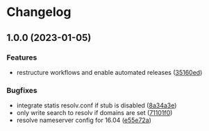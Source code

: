 # Changelog

## 1.0.0 (2023-01-05)


### Features

* restructure workflows and enable automated releases ([35160ed](https://github.com/rolehippie/resolved/commit/35160edb9c81952a3a2234b8bc32dc6f35a169c1))


### Bugfixes

* integrate statis resolv.conf if stub is disabled ([8a34a3e](https://github.com/rolehippie/resolved/commit/8a34a3e39da84cc7778fe83b5ebfc70b5047ea76))
* only write search to resolv if domains are set ([71101f0](https://github.com/rolehippie/resolved/commit/71101f01e8ab907e1154869761b617523367a7de))
* resolve nameserver config for 16.04 ([e55e72a](https://github.com/rolehippie/resolved/commit/e55e72a005254c93d8e96302ed700526a6f0f007))
